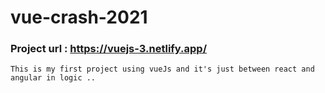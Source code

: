 # vue-crash-2021

### Project url   	 :   https://vuejs-3.netlify.app/


```
This is my first project using vueJs and it's just between react and angular in logic ..
```
